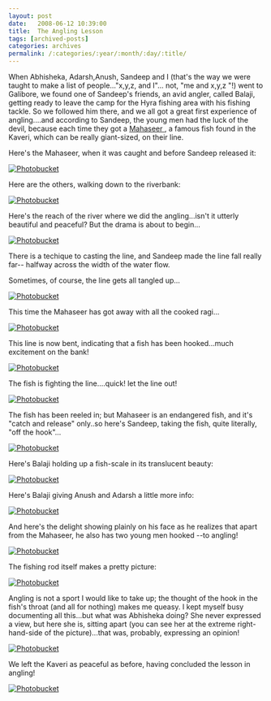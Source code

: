 ```yaml
---
layout: post
date:	2008-06-12 10:39:00
title:  The Angling Lesson
tags: [archived-posts]
categories: archives
permalink: /:categories/:year/:month/:day/:title/
---
```

When Abhisheka, Adarsh,Anush, Sandeep and I (that's the way we were taught to make a list of people..."x,y,z, and I"... not, "me and x,y,z "!) went to Galibore, we found one of Sandeep's friends, an avid angler, called Balaji, getting ready to leave the camp for the Hyra fishing area with his fishing tackle. So we followed him there, and we all got a great first experience of angling....and according to Sandeep, the young men had the luck of the devil, because each time they got a <a href="http://www.nivalink.com/jungle/mahaseer.html"> Mahaseer </a>, a famous fish found in the Kaveri, which can be really giant-sized, on their line.

Here's the Mahaseer, when it was caught and before Sandeep released it:

<a href="http://s297.photobucket.com/albums/mm205/depontis/?action=view&current=IMG_2752.jpg" target="_blank"><img src="http://i297.photobucket.com/albums/mm205/depontis/IMG_2752.jpg" border="0" alt="Photobucket"></a>


<lj-cut text="the rest of Angling 101">


Here are the others, walking down to the riverbank:


<a href="http://s297.photobucket.com/albums/mm205/depontis/?action=view&current=IMG_2732.jpg" target="_blank"><img src="http://i297.photobucket.com/albums/mm205/depontis/IMG_2732.jpg" border="0" alt="Photobucket"></a>

Here's the reach of the river where we did the angling...isn't it utterly beautiful and peaceful? But the drama is about to begin...


<a href="http://s297.photobucket.com/albums/mm205/depontis/?action=view&current=IMG_2725.jpg" target="_blank"><img src="http://i297.photobucket.com/albums/mm205/depontis/IMG_2725.jpg" border="0" alt="Photobucket"></a>



There is a techique to casting the line, and Sandeep made the line fall really far-- halfway across the width of the water flow.

Sometimes, of course, the line gets all tangled up...

<a href="http://s297.photobucket.com/albums/mm205/depontis/?action=view&current=IMG_2780.jpg" target="_blank"><img src="http://i297.photobucket.com/albums/mm205/depontis/IMG_2780.jpg" border="0" alt="Photobucket"></a>


This time the Mahaseer has got away with all the cooked ragi...


<a href="http://s297.photobucket.com/albums/mm205/depontis/?action=view&current=IMG_2761.jpg" target="_blank"><img src="http://i297.photobucket.com/albums/mm205/depontis/IMG_2761.jpg" border="0" alt="Photobucket"></a>


This line is now bent, indicating that a fish has been hooked...much excitement on the bank!


<a href="http://s297.photobucket.com/albums/mm205/depontis/?action=view&current=IMG_2789.jpg" target="_blank"><img src="http://i297.photobucket.com/albums/mm205/depontis/IMG_2789.jpg" border="0" alt="Photobucket"></a>




The fish is fighting the line....quick! let the line out!


<a href="http://s297.photobucket.com/albums/mm205/depontis/?action=view&current=IMG_2791.jpg" target="_blank"><img src="http://i297.photobucket.com/albums/mm205/depontis/IMG_2791.jpg" border="0" alt="Photobucket"></a>


The fish has been reeled in; but Mahaseer is  an endangered fish, and it's "catch and release" only..so here's Sandeep, taking the fish, quite literally, "off the hook"...


<a href="http://s297.photobucket.com/albums/mm205/depontis/?action=view&current=IMG_2756.jpg" target="_blank"><img src="http://i297.photobucket.com/albums/mm205/depontis/IMG_2756.jpg" border="0" alt="Photobucket"></a>

Here's Balaji holding up a fish-scale in its translucent beauty:

<a href="http://s297.photobucket.com/albums/mm205/depon
tis/?action=view&current=IMG_2759.jpg" target="_blank"><img src="http://i297.photobucket.com/albums/mm205/depontis/IMG_2759.jpg" border="0" alt="Photobucket"></a>


Here's Balaji giving Anush and Adarsh a little more info:


<a href="http://s297.photobucket.com/albums/mm205/depontis/?action=view&current=IMG_2773.jpg" target="_blank"><img src="http://i297.photobucket.com/albums/mm205/depontis/IMG_2773.jpg" border="0" alt="Photobucket"></a>

And here's the delight showing plainly on his face as he realizes that apart from the Mahaseer, he also has two young men hooked --to angling!


<a href="http://s297.photobucket.com/albums/mm205/depontis/?action=view&current=IMG_2770.jpg" target="_blank"><img src="http://i297.photobucket.com/albums/mm205/depontis/IMG_2770.jpg" border="0" alt="Photobucket"></a>


The fishing rod itself makes a pretty picture:

<a href="http://s297.photobucket.com/albums/mm205/depontis/?action=view&current=IMG_2784.jpg" target="_blank"><img src="http://i297.photobucket.com/albums/mm205/depontis/IMG_2784.jpg" border="0" alt="Photobucket"></a>

Angling is not a sport I would like to take up; the thought of the hook in the fish's throat (and all for nothing) makes me queasy. I kept myself busy documenting all this...but what was Abhisheka doing? She never expressed a view, but here she is, sitting apart (you can see her at the extreme right-hand-side of the picture)...that was, probably, expressing an opinion!

<a href="http://s297.photobucket.com/albums/mm205/depontis/?action=view&current=IMG_2737.jpg" target="_blank"><img src="http://i297.photobucket.com/albums/mm205/depontis/IMG_2737.jpg" border="0" alt="Photobucket"></a>

</lj-cut>


We left the Kaveri as peaceful as before, having concluded the lesson in angling!

<a href="http://s297.photobucket.com/albums/mm205/depontis/?action=view&current=IMG_2734.jpg" target="_blank"><img src="http://i297.photobucket.com/albums/mm205/depontis/IMG_2734.jpg" border="0" alt="Photobucket"></a>

